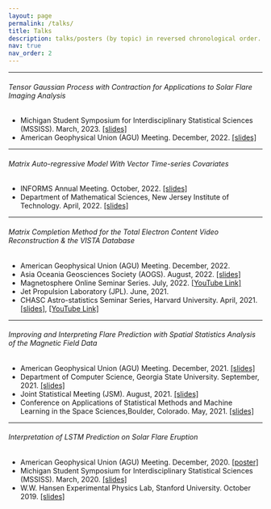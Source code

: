 ```yaml
---
layout: page
permalink: /talks/
title: Talks
description: talks/posters (by topic) in reversed chronological order. 
nav: true
nav_order: 2
---
```


<hr>
<h6>Tensor Gaussian Process with Contraction for Applications to Solar Flare Imaging Analysis </h6>

<ul>
    <li>Michigan Student Symposium for Interdisciplinary Statistical Sciences (MSSISS). March, 2023. <a href="https://husun0822.github.io/assets/pdf/talks/2023-MSSISS-Slides.pdf"> [slides]</a></li>
    <li>American Geophysical Union (AGU) Meeting. December, 2022. <a href="https://husun0822.github.io/assets/pdf/talks/2022-AGU-Slides.pdf"> [slides]</a></li>
</ul>



<hr>
<h6>Matrix Auto-regressive Model With Vector Time-series Covariates </h6>

<ul>
    <li>INFORMS Annual Meeting. October, 2022. <a href="https://husun0822.github.io/assets/pdf/talks/2022-INFORMS-Slides.pdf"> [slides]</a></li>
    <li>Department of Mathematical Sciences, New Jersey Institute of Technology. April, 2022. <a href="https://husun0822.github.io/assets/pdf/talks/2022-NJIT-Slides.pdf"> [slides]</a> </li>    
</ul>





<hr>
<h6>Matrix Completion Method for the Total Electron Content Video Reconstruction & the VISTA Database </h6>

<ul>
    <li>American Geophysical Union (AGU) Meeting. December, 2022. </li>
    <li>Asia Oceania Geosciences Society (AOGS). August, 2022. <a href="https://husun0822.github.io/assets/pdf/talks/2022-AOGS-Slides.pdf"> [slides]</a></li>
    <li>Magnetosphere Online Seminar Series. July, 2022. <a href="https://www.youtube.com/watch?v=syUZaqSyTag&ab_channel=MagnetosphereSeminars"> [YouTube Link]</a> </li>
    <li>Jet Propulsion Laboratory (JPL). June, 2021. </li>
    <li>CHASC Astro-statistics Seminar Series, Harvard University. April, 2021. <a href="https://husun0822.github.io/assets/pdf/talks/2021-CHASC-VISTA-Slides.pdf"> [slides]</a>, <a href="https://www.youtube.com/watch?v=l0FjuXTKq5A&t=2s&ab_channel=VinayKashyap"> [YouTube Link]</a> </li>
</ul>




<hr>
<h6>Improving and Interpreting Flare Prediction with Spatial Statistics Analysis of the Magnetic Field Data </h6>

<ul>
    <li> American Geophysical Union (AGU) Meeting. December, 2021. <a href="https://husun0822.github.io/assets/pdf/talks/2021-AGU-Slides.pdf"> [slides]</a></li>
    <li> Department of Computer Science, Georgia State University. September, 2021. <a href="https://husun0822.github.io/assets/pdf/talks/2021-GSU-Slides.pdf"> [slides]</a> </li>
    <li> Joint Statistical Meeting (JSM). August, 2021. <a href="https://husun0822.github.io/assets/pdf/talks/2021-JSM-Slides.pdf"> [slides]</a> </li>
    <li> Conference on Applications of Statistical Methods and Machine Learning in the Space Sciences,Boulder, Colorado. May, 2021. <a href="https://husun0822.github.io/assets/pdf/talks/2021-Boulder-Slides.pdf"> [slides]</a> </li>
</ul>





<hr>
<h6>Interpretation of LSTM Prediction on Solar Flare Eruption </h6>

<ul>
    <li> American Geophysical Union (AGU) Meeting. December, 2020. <a href="https://husun0822.github.io/assets/pdf/talks/2020-MSSISS-Poster.pdf"> [poster]</a> </li>
    <li> Michigan Student Symposium for Interdisciplinary Statistical Sciences (MSSISS). March, 2020. <a href="https://husun0822.github.io/assets/pdf/talks/2020-MSSISS-Slides.pdf"> [slides]</a></li>
    <li> W.W. Hansen Experimental Physics Lab, Stanford University. October 2019. <a href="https://husun0822.github.io/assets/pdf/talks/2019-Stanford-Talk.pdf"> [slides]</a> </li>
</ul>
